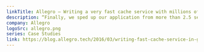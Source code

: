 ```yaml
---
linkTitle: Allegro – Writing a very fast cache service with millions of entries in Go
description: “Finally, we sped up our application from more than 2.5 seconds to less than 250 milliseconds for the longest request.”
company: Allegro
logoSrc: allegro.png
series: Case Studies
link: https://blog.allegro.tech/2016/03/writing-fast-cache-service-in-go.html
---
```

